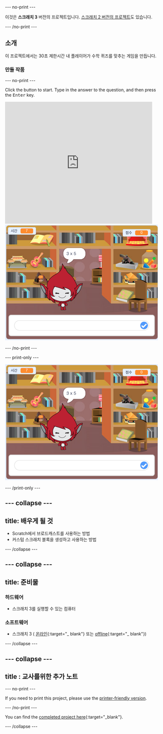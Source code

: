 \--- no-print \---

이것은 **스크래치 3** 버전의 프로젝트입니다. [스크래치 2 버전의 프로젝트](https://projects.raspberrypi.org/en/projects/brain-game-scratch2)도 있습니다.

\--- /no-print \---

## 소개

이 프로젝트에서는 30초 제한시간 내 플레이어가 수학 퀴즈를 맞추는 게임을 만듭니다.

### 만들 작품

\--- no-print \---

Click the button to start. Type in the answer to the question, and then press the <kbd>Enter</kbd> key.

<div class="scratch-preview">
  <iframe allowtransparency="true" width="485" height="402" src="https://scratch.mit.edu/projects/embed/250234955/?autostart=false" frameborder="0" scrolling="no"></iframe>
  <img src="images/brain-final.png">
</div>

\--- /no-print \---

\--- print-only \---

![Brain Game](images/brain-final.png)

\--- /print-only \---

## \--- collapse \---

## title: 배우게 될 것

+ Scratch에서 브로드캐스트를 사용하는 방법
+ 커스텀 스크래치 블록을 생성하고 사용하는 방법

\--- /collapse \---

## \--- collapse \---

## title: 준비물

### 하드웨어

+ 스크래치 3를 실행할 수 있는 컴퓨터

### 소프트웨어

+ 스크래치 3 ( [온라인](http://rpf.io/scratchon){:target="_ blank"} 또는 [offline](http://rpf.io/scratchoff){:target="_ blank"})

\--- /collapse \---

## \--- collapse \---

## title : 교사를위한 추가 노트

\--- no-print \---

If you need to print this project, please use the [printer-friendly version](https://projects.raspberrypi.org/en/projects/brain-game/print).

\--- /no-print \---

You can find the [completed project here](http://rpf.io/p/en/brain-game-get){:target="_blank"}.

\--- /collapse \---